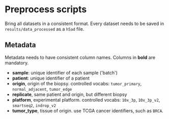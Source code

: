 # Preprocess scripts
Bring all datasets in a consistent format. Every dataset 
needs to be saved in `results/data_processed` as a `h5ad` file. 

## Metadata
Metadata needs to have consistent column names. Columns in **bold** are mandatory.

* **sample**: unique identifier of each sample ('batch')
* **patient**: unique identifier of a patient
* **origin**, origin of the biopsy. controlled vocabs: `tumor_primary`, `normal_adjacent`, `tumor_edge`
* **replicate**, same patient and origin, but different biopsy
* **platform**, experimental platform. controlled vocabs: `10x_3p`, `10x_3p_v2`, `smartseq2`, `indrop_v2`
* **tumor_type**, tissue of origin. use TCGA cancer identifiers, such as `BRCA`.

